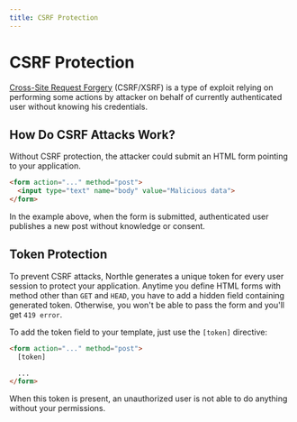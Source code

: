 ```yaml
---
title: CSRF Protection
---
```


# CSRF Protection

[Cross-Site Request Forgery](https://en.wikipedia.org/wiki/Cross-site_request_forgery) (CSRF/XSRF) is a type of exploit relying on performing some actions by attacker on behalf of currently authenticated user without knowing his credentials.

## How Do CSRF Attacks Work?

Without CSRF protection, the attacker could submit an HTML form pointing to your application.

```html
<form action="..." method="post">
  <input type="text" name="body" value="Malicious data">
</form>
```

In the example above, when the form is submitted, authenticated user publishes a new post without knowledge or consent.

## Token Protection

To prevent CSRF attacks, Northle generates a unique token for every user session to protect your application. Anytime you define HTML forms with method other than `GET` and `HEAD`, you have to add a hidden field containing generated token. Otherwise, you won't be able to pass the form and you'll get `419 error`.

To add the token field to your template, just use the `[token]` directive:

```html
<form action="..." method="post">
  [token]

  ...
</form>
```

When this token is present, an unauthorized user is not able to do anything without your permissions.
